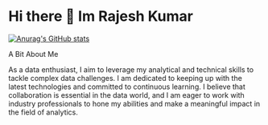 # Hi there 👋 Im Rajesh Kumar  


[![Anurag's GitHub stats](https://github-readme-stats.vercel.app/api?username=Rajesh9360)](https://github.com/anuraghazra/github-readme-stats)


A Bit About Me

As a data enthusiast, I aim to leverage my analytical and technical skills to tackle complex data challenges. I am dedicated to keeping up with the latest technologies and committed to continuous learning. I believe that collaboration is essential in the data world, and I am eager to work with industry professionals to hone my abilities and make a meaningful impact in the field of analytics.

